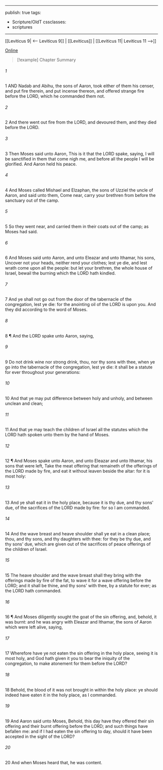 

---
publish: true
tags:
  - Scripture/OldT
cssclasses:
  - scriptures
---
[[Leviticus 9| <-- Leviticus 9]] | [[Leviticus]] | [[Leviticus 11| Leviticus 11 -->]]

[Online](https://churchofjesuschrist.org/study/scriptures/ot/lev/10?lang=eng)

>[!example] Chapter Summary
>
###### 1
1 AND Nadab and Abihu, the sons of Aaron, took either of them his censer, and put fire therein, and put incense thereon, and offered strange fire before the LORD, which he commanded them not.
###### 2
2 And there went out fire from the LORD, and devoured them, and they died before the LORD.
###### 3
3 Then Moses said unto Aaron, This is it that the LORD spake, saying, I will be sanctified in them that come nigh me, and before all the people I will be glorified.  And Aaron held his peace.
###### 4
4 And Moses called Mishael and Elzaphan, the sons of Uzziel the uncle of Aaron, and said unto them, Come near, carry your brethren from before the sanctuary out of the camp.
###### 5
5 So they went near, and carried them in their coats out of the camp; as Moses had said.
###### 6
6 And Moses said unto Aaron, and unto Eleazar and unto Ithamar, his sons, Uncover not your heads, neither rend your clothes; lest ye die, and lest wrath come upon all the people: but let your brethren, the whole house of Israel, bewail the burning which the LORD hath kindled.
###### 7
7 And ye shall not go out from the door of the tabernacle of the congregation, lest ye die: for the anointing oil of the LORD is upon you.  And they did according to the word of Moses.
###### 8
8 ¶ And the LORD spake unto Aaron, saying,
###### 9
9 Do not drink wine nor strong drink, thou, nor thy sons with thee, when ye go into the tabernacle of the congregation, lest ye die: it shall be a statute for ever throughout your generations:
###### 10
10 And that ye may put difference between holy and unholy, and between unclean and clean;
###### 11
11 And that ye may teach the children of Israel all the statutes which the LORD hath spoken unto them by the hand of Moses.
###### 12
12 ¶ And Moses spake unto Aaron, and unto Eleazar and unto Ithamar, his sons that were left, Take the meat offering that remaineth of the offerings of the LORD made by fire, and eat it without leaven beside the altar: for it is most holy:
###### 13
13 And ye shall eat it in the holy place, because it is thy due, and thy sons' due, of the sacrifices of the LORD made by fire: for so I am commanded.
###### 14
14 And the wave breast and heave shoulder shall ye eat in a clean place; thou, and thy sons, and thy daughters with thee: for they be thy due, and thy sons' due, which are given out of the sacrifices of peace offerings of the children of Israel.
###### 15
15 The heave shoulder and the wave breast shall they bring with the offerings made by fire of the fat, to wave it for a wave offering before the LORD; and it shall be thine, and thy sons' with thee, by a statute for ever; as the LORD hath commanded.
###### 16
16 ¶ And Moses diligently sought the goat of the sin offering, and, behold, it was burnt: and he was angry with Eleazar and Ithamar, the sons of Aaron which were left alive, saying,
###### 17
17 Wherefore have ye not eaten the sin offering in the holy place, seeing it is most holy, and God hath given it you to bear the iniquity of the congregation, to make atonement for them before the LORD?
###### 18
18 Behold, the blood of it was not brought in within the holy place: ye should indeed have eaten it in the holy place, as I commanded.
###### 19
19 And Aaron said unto Moses, Behold, this day have they offered their sin offering and their burnt offering before the LORD; and such things have befallen me: and if I had eaten the sin offering to day, should it have been accepted in the sight of the LORD?
###### 20
20 And when Moses heard that, he was content.



